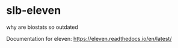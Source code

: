 # slb-eleven
why are biostats so outdated

Documentation for eleven: https://eleven.readthedocs.io/en/latest/
